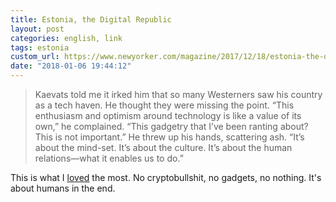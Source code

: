 ```yaml
---
title: Estonia, the Digital Republic
layout: post
categories: english, link
tags: estonia
custom_url: https://www.newyorker.com/magazine/2017/12/18/estonia-the-digital-republic
date: "2018-01-06 19:44:12"
---
```


> Kaevats told me it irked him that so many Westerners saw his country as a tech haven. He thought they were missing the point. “This enthusiasm and optimism around technology is like a value of its own,” he complained. “This gadgetry that I’ve been ranting about? This is not important.” He threw up his hands, scattering ash. “It’s about the mind-set. It’s about the culture. It’s about the human relations—what it enables us to do.”

This is what I [loved][0] the most. No cryptobullshit, no gadgets, no nothing. It's about humans in the end.

[0]: https://www.newyorker.com/magazine/2017/12/18/estonia-the-digital-republic

